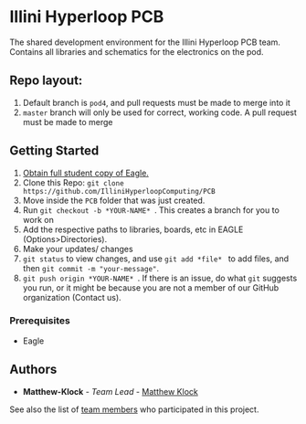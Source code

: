 # Illini Hyperloop PCB

The shared development environment for the Illini Hyperloop PCB team. Contains all libraries and schematics for the electronics on the pod. 

## Repo layout:
1. Default branch is `pod4`, and pull requests must be made to merge into it
2. `master` branch will only be used for correct, working code. A pull request must be made to merge

## Getting Started

1. [Obtain full student copy of Eagle.](https://www.autodesk.com/education/free-software/eagle)
2. Clone this Repo: `git clone https://github.com/IlliniHyperloopComputing/PCB` 
3. Move inside the `PCB` folder that was just created. 
4. Run `git checkout -b *YOUR-NAME* `. This creates a branch for you to work on
5. Add the respective paths to libraries, boards, etc in EAGLE (Options>Directories).
6. Make your updates/ changes
7. `git status` to view changes, and use `git add *file* ` to add files, and then `git commit -m "your-message"`. 
8. `git push origin *YOUR-NAME* `. If there is an issue, do what `git` suggests you run, or it might be because you are not a member of our GitHub organization (Contact us).

### Prerequisites

* Eagle 


## Authors

* **Matthew-Klock** - *Team Lead* - [Matthew Klock](https://github.com/Matthew-Klock)

See also the list of [team members](https://github.com/orgs/IlliniHyperloopComputing/teams/pcb-team) who participated in this project.
